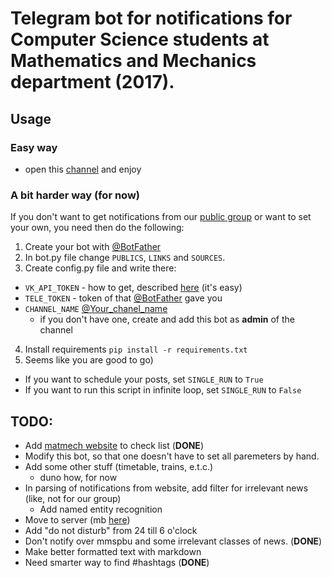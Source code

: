 # Telegram bot for notifications for Computer Science students at Mathematics and Mechanics department (2017).

## Usage
### Easy way
- open this [channel](https://t.me/matobes2017_19) and enjoy

### A bit harder way (for now)
If you don't want to get notifications from our [public group](https://vk.com/matobes_maga_2017) or want to set your own, you need then do the following:
1. Create your bot with [@BotFather](https://telegram.me/BotFather)
2. In bot.py file change `PUBLICS`, `LINKS` and `SOURCES`.
3. Create config.py file and write there:
  - `VK_API_TOKEN` - how to get, described [here](https://vk.com/dev/access_token) (it's easy)
  - `TELE_TOKEN` - token of that [@BotFather](https://telegram.me/BotFather) gave you
  - `CHANNEL_NAME` [@Your_chanel_name](https://telegram.org/blog/channels)
    - if you don't have one, create and add this bot as **admin** of the channel
4. Install requirements `pip install -r requirements.txt`
5. Seems like you are good to go)
  - If you want to schedule your posts, set `SINGLE_RUN` to `True`
  - If you want to run this script in infinite loop, set `SINGLE_RUN` to `False`

## TODO:
- Add [matmech website](http://www.math.spbu.ru/rus/) to check list (**DONE**)
- Modify this bot, so that one doesn't have to set all paremeters by hand.
- Add some other stuff (timetable, trains, e.t.c.)
  - duno how, for now
- In parsing of notifications from website, add filter for irrelevant news (like, not for our group)
  - Add named entity recognition
- Move to server (mb [here](https://wiki.python.org/moin/FreeHosts))
- Add "do not disturb" from 24 till 6 o'clock
- Don't notify over mmspbu and some irrelevant classes of news. (**DONE**)
- Make better formatted text with markdown
- Need smarter way to find #hashtags (**DONE**)
